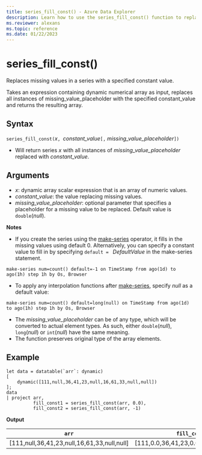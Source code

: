 ```yaml
---
title: series_fill_const() - Azure Data Explorer
description: Learn how to use the series_fill_const() function to replace missing values in a series with a specified constant value.
ms.reviewer: alexans
ms.topic: reference
ms.date: 01/22/2023
---
```

# series_fill_const()

Replaces missing values in a series with a specified constant value.

Takes an expression containing dynamic numerical array as input, replaces all instances of missing_value_placeholder with the specified constant_value and returns the resulting array.

## Syntax

`series_fill_const(`*x*`, `*constant_value*`[,` *missing_value_placeholder*`])`

* Will return series *x* with all instances of *missing_value_placeholder* replaced with *constant_value*.

## Arguments

* *x*: dynamic array scalar expression that is an array of numeric values.
* *constant_value*: the value replacing missing values.
* *missing_value_placeholder*: optional parameter that specifies a placeholder for a missing value to be replaced. Default value is `double`(*null*).

**Notes**

* If you create the series using the [make-series](make-seriesoperator.md) operator, it fills in the missing values using default 0. Alternatively, you can specify a constant value to fill in by specifying `default = ` *DefaultValue* in the make-series statement.

```kusto
make-series num=count() default=-1 on TimeStamp from ago(1d) to ago(1h) step 1h by Os, Browser
```

* To apply any interpolation functions after [make-series](make-seriesoperator.md), specify *null* as a default value:

```kusto
make-series num=count() default=long(null) on TimeStamp from ago(1d) to ago(1h) step 1h by Os, Browser
```
  
* The *missing_value_placeholder* can be of any type, which will be converted to actual element types. As such, either `double`(*null*), `long`(*null*) or `int`(*null*) have the same meaning.
* The function preserves original type of the array elements.

## Example

<!-- csl: https://help.kusto.windows.net/Samples -->
```kusto
let data = datatable(`arr`: dynamic)
[
    dynamic([111,null,36,41,23,null,16,61,33,null,null])   
];
data 
| project arr, 
          fill_const1 = series_fill_const(arr, 0.0),
          fill_const2 = series_fill_const(arr, -1)  
```

**Output**

|`arr`|`fill_const1`|`fill_const2`|
|---|---|---|
|[111,null,36,41,23,null,16,61,33,null,null]|[111,0.0,36,41,23,0.0,16,61,33,0.0,0.0]|[111,-1,36,41,23,-1,16,61,33,-1,-1]|
